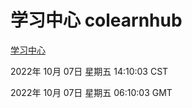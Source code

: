 # 学习中心 colearnhub
[学习中心](http://27.19.33.125:56308/colearnhub/)

2022年 10月 07日 星期五 14:10:03 CST

2022年 10月 07日 星期五 06:10:03 GMT
